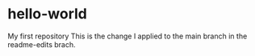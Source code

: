 # hello-world
My first repository
This is the change I applied to the main branch in the readme-edits brach.
